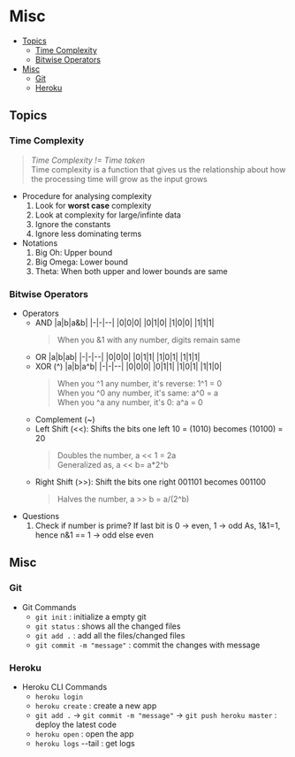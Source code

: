 # Misc

<!-- vscode-markdown-toc -->
* [Topics](#Topics)
	* [Time Complexity](#TimeComplexity)
	* [Bitwise Operators](#BitwiseOperators)
* [Misc](#Misc)
	* [Git](#Git)
	* [Heroku](#Heroku)

<!-- vscode-markdown-toc-config
	numbering=false
	autoSave=true
	/vscode-markdown-toc-config -->
<!-- /vscode-markdown-toc -->
  
## <a name='Topics'></a>Topics

### <a name='TimeComplexity'></a>Time Complexity
> *Time Complexity != Time taken* <br> Time complexity is a function that gives us the relationship about how the processing time will grow as the input grows
- Procedure for analysing complexity
  1. Look for **worst case** complexity
  1. Look at complexity for large/infinte data
  1. Ignore the constants
  1. Ignore less dominating terms
- Notations
  1. Big Oh: Upper bound
  1. Big Omega: Lower bound
  1. Theta: When both upper and lower bounds are same


### <a name='BitwiseOperators'></a>Bitwise Operators

- Operators
  - AND
    |a|b|a&b|
    |-|-|--|
    |0|0|0|
    |0|1|0|
    |1|0|0|
    |1|1|1|
    > When you &1 with any number, digits remain same
  - OR
    |a|b|ab|
    |-|-|--|
    |0|0|0|
    |0|1|1|
    |1|0|1|
    |1|1|1|
  - XOR (^)
    |a|b|a^b|
    |-|-|--|
    |0|0|0|
    |0|1|1|
    |1|0|1|
    |1|1|0|
    > When you ^1 any number, it's reverse: 1^1 = 0 <br>
    > When you ^0 any number, it's same: a^0 = a<br>
    > When you ^a any number, it's 0: a^a = 0
  - Complement (~)
  - Left Shift (<<): Shifts the bits one left
    10 = (1010) becomes (10100) = 20
    > Doubles the number, a << 1 = 2a<br>
    > Generalized as, a << b= a*2^b
  - Right Shift (>>): Shift the bits one right
    001101 becomes 001100
    > Halves the number, a >> b = a/(2^b)
- Questions
  1. Check if number is prime?
    If last bit is 0 -> even, 1 -> odd
    As, 1&1=1, hence n&1 == 1 -> odd else even
  




















## <a name='Misc'></a>Misc

### <a name='Git'></a>Git

- Git Commands
  - `git init` : initialize a empty git
  - `git status` : shows all the changed files
  - `git add .` : add all the files/changed files
  - `git commit -m "message"` : commit the changes with message

### <a name='Heroku'></a>Heroku

- Heroku CLI Commands
  - `heroku login`
  - `heroku create` : create a new app
  - `git add .` -> `git commit -m "message"` -> `git push heroku master` : deploy the latest code
  - `heroku open` : open the app
  - `heroku logs` --tail : get logs